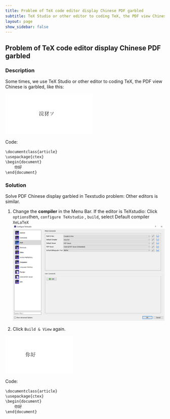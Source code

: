 ```yaml
---
title: Problem of TeX code editor display Chinese PDF garbled
subtitle: TeX Studio or other editor to coding TeX, the PDF view Chinese is garbled
layout: page
show_sidebar: false
---
```


## Problem of TeX code editor display Chinese PDF garbled

### Description
Some times, we use TeX Studio or other editor to coding TeX, the PDF view Chinese is garbled, like this:

![garbled](garbled.PNG)

Code:
```
\documentclass{article}
\usepackage{ctex}
\begin{document}
	你好
\end{document}
```
### Solution
Solve PDF Chinese display garbled in Texstudio problem:
Other editors is similar.

1. Change the **compiler** in the Menu Bar.
If the editor is TeXstudio:
Click ```options```then, ```configure TeXstudio``` , ```build```, select Default compiler ```XeLaTeX``` 
![configure](configure.PNG)

2. Click ```Build & View``` again.

![garbled2](garbled2.PNG)

Code:
```
\documentclass{article}
\usepackage{ctex}
\begin{document}
	你好
\end{document}
```
